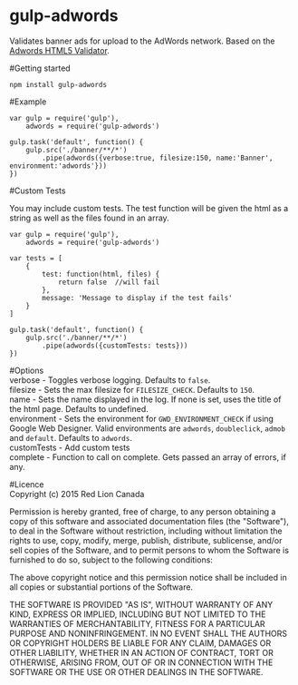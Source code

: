 # gulp-adwords
Validates banner ads for upload to the AdWords network. Based on the [Adwords HTML5 Validator](https://h5validator.appspot.com/adwords).

#Getting started  
```
npm install gulp-adwords
```

#Example  
```
var gulp = require('gulp'),
	adwords = require('gulp-adwords')

gulp.task('default', function() {
	gulp.src('./banner/**/*')
		.pipe(adwords({verbose:true, filesize:150, name:'Banner', environment:'adwords'}))
})
```

#Custom Tests  
  
You may include custom tests. The test function will be given the html as a string as well as the files found in an array.
  
```
var gulp = require('gulp'),
	adwords = require('gulp-adwords')

var tests = [
	{
		test: function(html, files) {
			return false  //will fail
		},
		message: 'Message to display if the test fails'
	}
]

gulp.task('default', function() {
	gulp.src('./banner/**/*')
		.pipe(adwords({customTests: tests}))
})
```

#Options  
verbose - Toggles verbose logging. Defaults to `false`.  
filesize - Sets the max filesize for `FILESIZE_CHECK`. Defaults to `150`.  
name - Sets the name displayed in the log. If none is set, uses the title of the html page. Defaults to undefined.  
environment - Sets the environment for `GWD_ENVIRONMENT_CHECK` if using Google Web Designer. Valid environments are `adwords`, `doubleclick`, `admob` and `default`. Defaults to `adwords`.  
customTests - Add custom tests  
complete - Function to call on complete. Gets passed an array of errors, if any.

#Licence  
Copyright (c) 2015 Red Lion Canada

Permission is hereby granted, free of charge, to any person obtaining a copy
of this software and associated documentation files (the "Software"), to deal
in the Software without restriction, including without limitation the rights
to use, copy, modify, merge, publish, distribute, sublicense, and/or sell
copies of the Software, and to permit persons to whom the Software is
furnished to do so, subject to the following conditions:

The above copyright notice and this permission notice shall be included in
all copies or substantial portions of the Software.

THE SOFTWARE IS PROVIDED "AS IS", WITHOUT WARRANTY OF ANY KIND, EXPRESS OR
IMPLIED, INCLUDING BUT NOT LIMITED TO THE WARRANTIES OF MERCHANTABILITY,
FITNESS FOR A PARTICULAR PURPOSE AND NONINFRINGEMENT.  IN NO EVENT SHALL THE
AUTHORS OR COPYRIGHT HOLDERS BE LIABLE FOR ANY CLAIM, DAMAGES OR OTHER
LIABILITY, WHETHER IN AN ACTION OF CONTRACT, TORT OR OTHERWISE, ARISING FROM,
OUT OF OR IN CONNECTION WITH THE SOFTWARE OR THE USE OR OTHER DEALINGS IN
THE SOFTWARE.
